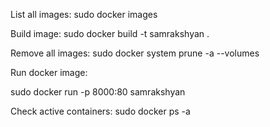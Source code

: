 List all images:
sudo docker images

Build image:
sudo docker build -t samrakshyan .

Remove all images:
sudo docker system prune -a --volumes

Run docker image:
<!-- sudo docker run -it --name sam -p 5000:5000 samrakshyan -->
<!-- sudo docker run -it --name sam -p 8000:8000 samrakshyan -->
<!-- sudo docker run -d -p 8000:80 samrakshyan -->
sudo docker run -p 8000:80 samrakshyan 

Check active containers:
sudo docker ps -a
